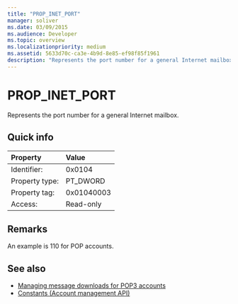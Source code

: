 ```yaml
---
title: "PROP_INET_PORT"
manager: soliver
ms.date: 03/09/2015
ms.audience: Developer
ms.topic: overview
ms.localizationpriority: medium
ms.assetid: 5633d70c-ca3e-4b9d-8e85-ef98f85f1961
description: "Represents the port number for a general Internet mailbox."
---
```


# PROP_INET_PORT

Represents the port number for a general Internet mailbox.
  
## Quick info

|Property |Value |
|:-----|:-----|
|Identifier:  <br/> |0x0104  <br/> |
|Property type:  <br/> |PT_DWORD  <br/> |
|Property tag:  <br/> |0x01040003  <br/> |
|Access:  <br/> |Read-only  <br/> |
   
## Remarks

An example is 110 for POP accounts.
  
## See also

- [Managing message downloads for POP3 accounts](managing-message-downloads-for-pop3-accounts.md) 
- [Constants (Account management API)](constants-account-management-api.md)


